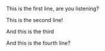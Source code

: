 This is the first line, are you listening?

This is the second line!

And this is the third

And this is the fourth line?
